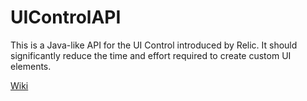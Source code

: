 # UIControlAPI
This is a Java-like API for the UI Control introduced by Relic. It should significantly reduce the time and effort required to create custom UI elements.

[Wiki](https://github.com/eliw00d/UIControlAPI/wiki)
